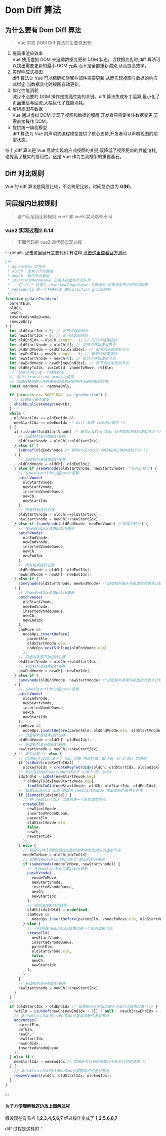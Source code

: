 # Dom Diff 算法

## 为什么要有 Dom Diff 算法

> Vue 实现 DOM Diff 算法的主要原因有:

1. <span class="cor-tip">提高重渲染效率</span>  
   Vue 使用虚拟 DOM 来追踪数据变更和 DOM 状态。当数据变化时,diff 算法可以找出需要更新的最小 DOM 元素,而不是全部重新渲染,从而提高效率。
2. <span class="cor-tip">实现响应式视图</span>  
   diff 算法让 Vue 可以精确知晓哪些部件需要更新,从而实现视图与数据的响应式绑定,当数据变化时视图自动更新。
3. <span class="cor-tip">优化性能消耗</span>  
   减少不必要的 DOM 操作是提高性能的关键。diff 算法生成补丁运算,最小化了页面重绘与回流,大幅优化了性能消耗。
4. <span class="cor-tip">解耦视图与数据</span>  
   Vue 通过虚拟 DOM 实现了视图和数据的解耦,开发者只需要关注数据变更,无需直接操作 DOM。
5. <span class="cor-tip">提供统一编程模型</span>  
   diff 算法为 Vue 的声明式编程模型提供了核心支持,开发者可以声明视图的期望状态。

综上,diff 算法是 Vue 高效实现响应式视图的关键,既降低了视图更新的性能消耗,也提高了框架的易用性。这是 Vue 作为主流框架的重要基石。

## Diff 对比规则

<span class="cor-tip">Vue</span> 的 <span class="cor-tip">diff</span> 算法是<span class="cor-wa">同层</span>比较，不会<span class="cor-da">跨层比较</span>，时间复杂度为 **O(N)**。

<PicViewer title="多层节点比较关系" src="/assets/vue/vue_diff.png" darkSrc="/assets/vue/vue_diff-dark.png" alt=""/>

## 同层级内比较规则

> 这个同层级比较规则 vue2 和 vue3 实现略有不同

### vue2 实现过程<Badge type="tip">2.6.14</Badge>

> 下面代码是 vue2 的代码实现过程

::: details 点击这里展开主要代码 有注释 [点击这里查看官方源码](https://github1s.com/vuejs/vue/blob/v2.6.14/src/core/vdom/patch.js#L404)

```javascript
/**
 * parentElm 父节点
 * oldCh  原来子节点数组
 * newCh  新子节点数组
 * insertedVnodeQueue 已插入的虚拟节点队列
 *    在 diff 结束后,insertedVnodeQueue 会被遍历 用来调用节点的钩子函数
 * removeOnly 是一个特殊标志 由transition group控制
 */
function updateChildren(
  parentElm,
  oldCh,
  newCh,
  insertedVnodeQueue,
  removeOnly
) {
  let oldStartIdx = 0; // 旧节点起始指针
  let newStartIdx = 0; // 新节点起始指针
  let oldEndIdx = oldCh.length - 1; // 旧节点结束指针
  let oldStartVnode = oldCh[0]; // 旧节点开始虚拟节点
  let oldEndVnode = oldCh[oldEndIdx]; // 旧节点结束虚拟节点
  let newEndIdx = newCh.length - 1; // 新节点结束指针
  let newStartVnode = newCh[0]; // 新节点开始虚拟节点
  let newEndVnode = newCh[newEndIdx]; // 新节点结束虚拟节点
  let oldKeyToIdx, idxInOld, vnodeToMove, refElm;
  // removeOnly是一个特殊标志，
  // 仅由＜transition group＞使用
  // 以确保移除的元件在离开过渡期间保持在正确的相对位置
  const canMove = !removeOnly;

  if (process.env.NODE_ENV !== "production") {
    // 检查key是否重复
    checkDuplicateKeys(newCh);
  }
  while (
    oldStartIdx <= oldEndIdx &&
    newStartIdx <= newEndIdx /* diff 处理 以及终止条件 */
  ) {
    if (isUndef(oldStartVnode) /* 确保oldStartIdx 始终指向正确的虚拟节点 */) {
      // 旧虚拟列表开始指针右移
      oldStartVnode = oldCh[++oldStartIdx];
    } else if (
      isUndef(oldEndVnode) /* 确保oldEndIdx 始终指向正确的虚拟节点 */
    ) {
      // 旧虚拟列表结束指针左移
      oldEndVnode = oldCh[--oldEndIdx];
    } else if (sameVnode(oldStartVnode, newStartVnode) /*头头比较*/) {
      // 在newStartIdx位置patch更新
      patchVnode(
        oldStartVnode,
        newStartVnode,
        insertedVnodeQueue,
        newCh,
        newStartIdx
      );
      // 所有开始指针右移
      oldStartVnode = oldCh[++oldStartIdx];
      newStartVnode = newCh[++newStartIdx];
    } else if (sameVnode(oldEndVnode, newEndVnode) /*尾尾比较*/) {
      // 在newEndIdx位置patch更新
      patchVnode(
        oldEndVnode,
        newEndVnode,
        insertedVnodeQueue,
        newCh,
        newEndIdx
      );
      // 所有结束指针左移
      oldEndVnode = oldCh[--oldEndIdx];
      newEndVnode = newCh[--newEndIdx];
    } else if (
      sameVnode(oldStartVnode, newEndVnode) /*旧虚拟列表头与新虚拟列表尾比较*/
    ) {
      // 在newEndIdx位置patch更新
      patchVnode(
        oldStartVnode,
        newEndVnode,
        insertedVnodeQueue,
        newCh,
        newEndIdx
      );
      canMove &&
        nodeOps.insertBefore(
          parentElm,
          oldStartVnode.elm,
          nodeOps.nextSibling(oldEndVnode.elm)
        );
      // 旧虚拟列表开始指针右移
      oldStartVnode = oldCh[++oldStartIdx];
      // 新虚拟列表结束指针左移
      newEndVnode = newCh[--newEndIdx];
    } else if (
      sameVnode(oldEndVnode, newStartVnode) /*旧虚拟列表尾与新虚拟列表头比较*/
    ) {
      // 在newStartIdx位置patch更新
      patchVnode(
        oldEndVnode,
        newStartVnode,
        insertedVnodeQueue,
        newCh,
        newStartIdx
      );
      canMove &&
        nodeOps.insertBefore(parentElm, oldEndVnode.elm, oldStartVnode.elm);
      // 旧虚拟列表结束指针左移
      oldEndVnode = oldCh[--oldEndIdx];
      // 新虚拟列表开始指针右移
      newStartVnode = newCh[++newStartIdx];
    } /* 复杂比较 */ else {
      // oldKeyToIdx 是一个 map 对象 内部存储了由 key 到 index 的映射
      if (isUndef(oldKeyToIdx))
        oldKeyToIdx = createKeyToOldIdx(oldCh, oldStartIdx, oldEndIdx);
      // 取出当前newStartVnode针对于 oldCh 的 index
      idxInOld = isDef(newStartVnode.key)
        ? oldKeyToIdx[newStartVnode.key]
        : findIdxInOld(newStartVnode, oldCh, oldStartIdx, oldEndIdx);
      // 如果idxInOld 无值 则说明 newStartVnode 在旧虚拟列表中不存在
      if (isUndef(idxInOld)) {
        // 在 newStartIdx 位置创建一个新的虚拟节点
        createElm(
          newStartVnode,
          insertedVnodeQueue,
          parentElm,
          oldStartVnode.elm,
          false,
          newCh,
          newStartIdx
        );
      } else {
        // 用idxInOld索引值在旧虚拟列表中取出对应的虚拟节点
        vnodeToMove = oldCh[idxInOld];
        // 如果当前newStartVnode与 取出的节点相同
        if (sameVnode(vnodeToMove, newStartVnode)) {
          // 在newStartIdx位置patch更新
          patchVnode(
            vnodeToMove,
            newStartVnode,
            insertedVnodeQueue,
            newCh,
            newStartIdx
          );
          // 并将旧虚拟节点移除
          oldCh[idxInOld] = undefined;
          canMove &&
            nodeOps.insertBefore(parentElm, vnodeToMove.elm, oldStartVnode.elm);
        } else {
          // 不同则在newEndIdx位置创建一个新的虚拟节点
          createElm(
            newStartVnode,
            insertedVnodeQueue,
            parentElm,
            oldStartVnode.elm,
            false,
            newCh,
            newStartIdx
          );
        }
      }
      // 新虚拟列表开始指针右移
      newStartVnode = newCh[++newStartIdx];
    }
  }
  //
  if (oldStartIdx > oldEndIdx /* 如果新节点开始位置大于旧节点结束位置 */) {
    refElm = isUndef(newCh[newEndIdx + 1]) ? null : newCh[newEndIdx + 1].elm;
    // 从newStartIdx到newEndIdx位置添加新的虚拟节点
    addVnodes(
      parentElm,
      refElm,
      newCh,
      newStartIdx,
      newEndIdx,
      insertedVnodeQueue
    );
  } else if (
    newStartIdx > newEndIdx /* 如果新节点开始位置大于新节点结束位置 */
  ) {
    // 从oldStartIdx到oldEndIdx位置删除旧的虚拟节点
    removeVnodes(oldCh, oldStartIdx, oldEndIdx);
  }
}
```

:::

#### 为了方便理解我这边放上图解过程

假设现在有节点 **1,2,3,4,5,6,7** 经过操作变成了 **1,2,5,6,8,7**

diff 过程是这样的：
